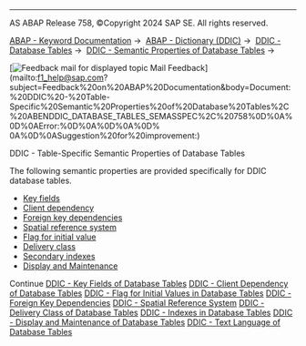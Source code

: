   

* * *

AS ABAP Release 758, ©Copyright 2024 SAP SE. All rights reserved.

[ABAP - Keyword Documentation](https://help.sap.com/doc/abapdocu_758_index_htm/7.58/en-US/abenabap.htm) →  [ABAP - Dictionary (DDIC)](https://help.sap.com/doc/abapdocu_758_index_htm/7.58/en-US/abenabap_dictionary.htm) →  [DDIC - Database Tables](https://help.sap.com/doc/abapdocu_758_index_htm/7.58/en-US/abenddic_database_tables.htm) →  [DDIC - Semantic Properties of Database Tables](https://help.sap.com/doc/abapdocu_758_index_htm/7.58/en-US/abenddic_database_tables_sema.htm) → 

 [![](Mail.gif?object=Mail.gif "Feedback mail for displayed topic") Mail Feedback](mailto:f1_help@sap.com?subject=Feedback%20on%20ABAP%20Documentation&body=Document:%20DDIC%20-%20Table-Specific%20Semantic%20Properties%20of%20Database%20Tables%2C%20ABENDDIC_DATABASE_TABLES_SEMASSPEC%2C%20758%0D%0A%0D%0AError:%0D%0A%0D%0A%0D%
0A%0D%0ASuggestion%20for%20improvement:)

DDIC - Table-Specific Semantic Properties of Database Tables

The following semantic properties are provided specifically for DDIC database tables.

-   [Key fields](https://help.sap.com/doc/abapdocu_758_index_htm/7.58/en-US/abenddic_database_tables_key.htm)
-   [Client dependency](https://help.sap.com/doc/abapdocu_758_index_htm/7.58/en-US/abenddic_database_tables_client.htm)
-   [Foreign key dependencies](https://help.sap.com/doc/abapdocu_758_index_htm/7.58/en-US/abenddic_database_tables_forkey.htm)
-   [Spatial reference system](https://help.sap.com/doc/abapdocu_758_index_htm/7.58/en-US/abenddic_database_tables_sptlrf.htm)
-   [Flag for initial value](https://help.sap.com/doc/abapdocu_758_index_htm/7.58/en-US/abenddic_database_tables_init.htm)
-   [Delivery class](https://help.sap.com/doc/abapdocu_758_index_htm/7.58/en-US/abenddic_database_tables_delivery.htm)
-   [Secondary indexes](https://help.sap.com/doc/abapdocu_758_index_htm/7.58/en-US/abenddic_database_tables_index.htm)
-   [Display and Maintenance](https://help.sap.com/doc/abapdocu_758_index_htm/7.58/en-US/abenddic_database_tables_maint.htm)

Continue
[DDIC - Key Fields of Database Tables](https://help.sap.com/doc/abapdocu_758_index_htm/7.58/en-US/abenddic_database_tables_key.htm)
[DDIC - Client Dependency of Database Tables](https://help.sap.com/doc/abapdocu_758_index_htm/7.58/en-US/abenddic_database_tables_client.htm)
[DDIC - Flag for Initial Values in Database Tables](https://help.sap.com/doc/abapdocu_758_index_htm/7.58/en-US/abenddic_database_tables_init.htm)
[DDIC - Foreign Key Dependencies](https://help.sap.com/doc/abapdocu_758_index_htm/7.58/en-US/abenddic_database_tables_forkeyrel.htm)
[DDIC - Spatial Reference System](https://help.sap.com/doc/abapdocu_758_index_htm/7.58/en-US/abenddic_database_tables_sptlrf.htm)
[DDIC - Delivery Class of Database Tables](https://help.sap.com/doc/abapdocu_758_index_htm/7.58/en-US/abenddic_database_tables_delivery.htm)
[DDIC - Indexes in Database Tables](https://help.sap.com/doc/abapdocu_758_index_htm/7.58/en-US/abenddic_database_tables_index.htm)
[DDIC - Display and Maintenance of Database Tables](https://help.sap.com/doc/abapdocu_758_index_htm/7.58/en-US/abenddic_database_tables_maint.htm)
[DDIC - Text Language of Database Tables](https://help.sap.com/doc/abapdocu_758_index_htm/7.58/en-US/abenddic_dbtab_text_language.htm)